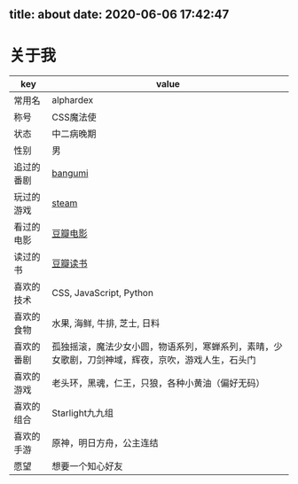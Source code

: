 title: about
date: 2020-06-06 17:42:47
---
# 关于我

| key | value |
| --- | --- |
| 常用名 | alphardex |
| 称号 | CSS魔法使 |
| 状态 | 中二病晚期 |
| 性别 | 男 |
| 追过的番剧 | [bangumi](https://bangumi.tv/anime/list/399538/collect) |
| 玩过的游戏 | [steam](https://steamcommunity.com/id/namelesswang) |
| 看过的电影 | [豆瓣电影](https://movie.douban.com/mine?status=collect) |
| 读过的书 | [豆瓣读书](https://book.douban.com/mine?status=collect) |
| 喜欢的技术 | CSS, JavaScript, Python |
| 喜欢的食物 | 水果, 海鲜, 牛排, 芝士, 日料 |
| 喜欢的番剧 | 孤独摇滚，魔法少女小圆，物语系列，寒蝉系列，素晴，少女歌剧，刀剑神域，辉夜，京吹，游戏人生，石头门 |
| 喜欢的游戏 | 老头环，黑魂，仁王，只狼，各种小黄油（偏好无码） |
| 喜欢的组合 | Starlight九九组 |
| 喜欢的手游 | 原神，明日方舟，公主连结 |
| 愿望 | 想要一个知心好友 |